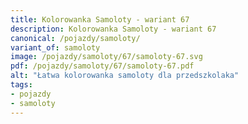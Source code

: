 ```yaml
---
title: Kolorowanka Samoloty - wariant 67
description: Kolorowanka Samoloty - wariant 67
canonical: /pojazdy/samoloty/
variant_of: samoloty
image: /pojazdy/samoloty/67/samoloty-67.svg
pdf: /pojazdy/samoloty/67/samoloty-67.pdf
alt: "Łatwa kolorowanka samoloty dla przedszkolaka"
tags:
- pojazdy
- samoloty
---
```

